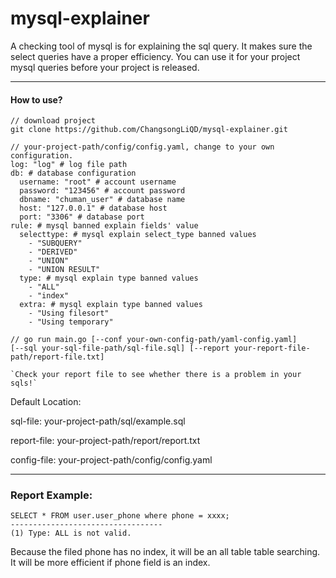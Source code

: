 # mysql-explainer
A checking tool of mysql is for explaining the sql query.
 It makes sure the select queries have a proper efficiency.
  You can use it for your project mysql queries before 
  your project is released.
  
----
#### How to use?

````
// download project
git clone https://github.com/ChangsongLiQD/mysql-explainer.git

// your-project-path/config/config.yaml, change to your own configuration.
log: "log" # log file path
db: # database configuration
  username: "root" # account username
  password: "123456" # account password
  dbname: "chuman_user" # database name
  host: "127.0.0.1" # database host
  port: "3306" # database port
rule: # mysql banned explain fields' value
  selecttype: # mysql explain select_type banned values
    - "SUBQUERY"
    - "DERIVED"
    - "UNION"
    - "UNION RESULT"
  type: # mysql explain type banned values
    - "ALL"
    - "index"
  extra: # mysql explain type banned values
    - "Using filesort"
    - "Using temporary"

// go run main.go [--conf your-own-config-path/yaml-config.yaml]
[--sql your-sql-file-path/sql-file.sql] [--report your-report-file-path/report-file.txt]

`Check your report file to see whether there is a problem in your sqls!`

````

Default Location:

sql-file: your-project-path/sql/example.sql

report-file: your-project-path/report/report.txt

config-file: your-project-path/config/config.yaml

----
### Report Example:

````
SELECT * FROM user.user_phone where phone = xxxx;
----------------------------------
(1) Type: ALL is not valid. 
````

Because the filed phone has no index, it will be an
 all table table searching. It will be more efficient
 if phone field is an index.


